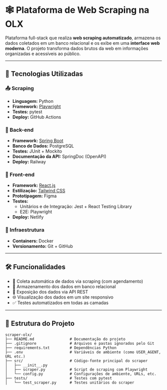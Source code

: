 # 🕸 Plataforma de Web Scraping na OLX

Plataforma full-stack que realiza **web scraping automatizado**, armazena os dados coletados em um banco relacional e os exibe em uma **interface web moderna**. O projeto transforma dados brutos da web em informações organizadas e acessíveis ao público.

---

## 🚀 Tecnologias Utilizadas

### 📤 Scraping
- **Linguagem:** Python
- **Framework:** [Playwright](https://playwright.dev/python/)
- **Testes:** pytest
- **Deploy:** GitHub Actions

### 🧠 Back-end
- **Framework:** [Spring Boot](https://spring.io/projects/spring-boot)
- **Banco de Dados:** PostgreSQL
- **Testes:** JUnit + Mockito
- **Documentação da API:** SpringDoc (OpenAPI)
- **Deploy:** Railway

### 🎨 Front-end
- **Framework:** [React.js](https://reactjs.org/)
- **Estilização:** [Tailwind CSS](https://tailwindcss.com/)
- **Prototipagem:** Figma
- **Testes:**
  - Unitários e de Integração: Jest + React Testing Library
  - E2E: Playwright
- **Deploy:** Netlify

### 🧱 Infraestrutura
- **Containers:** Docker
- **Versionamento:** Git + GitHub

---

## 🛠 Funcionalidades

- 🔎 Coleta automática de dados via scraping (com agendamento)
- 💾 Armazenamento dos dados em banco relacional
- 📡 Exposição dos dados via API REST
- 🌐 Visualização dos dados em um site responsivo
- ✅ Testes automatizados em todas as camadas

---

## 📁 Estrutura do Projeto

```plaintext
scraper-olx/
├── README.md                # Documentação do projeto
├── .gitignore               # Arquivos e pastas ignorados pelo Git
├── requirements.txt         # Dependências Python
├── .env                     # Variáveis de ambiente (como USER_AGENT, URL etc.)
├── src/                     # Código-fonte principal do scraper
│   ├── __init__.py
│   ├── scraper.py           # Script de scraping com Playwright
│   └── config.py            # Configurações de ambiente, URLs, etc.
├── tests/                   # Testes com pytest
│   └── test_scraper.py      # Testes unitários do scraper
